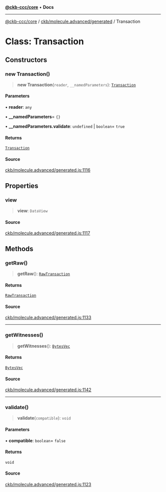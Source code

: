 [**@ckb-ccc/core**](README.md) • **Docs**

***

[@ckb-ccc/core](README.md) / [ckb/molecule.advanced/generated](ckb.molecule.advanced.generated.md) / Transaction

# Class: Transaction

## Constructors

### new Transaction()

> **new Transaction**(`reader`, `__namedParameters`): [`Transaction`](ckb.molecule.advanced.generated.Class.Transaction.md)

#### Parameters

• **reader**: `any`

• **\_\_namedParameters**= `{}`

• **\_\_namedParameters.validate**: `undefined` \| `boolean`= `true`

#### Returns

[`Transaction`](ckb.molecule.advanced.generated.Class.Transaction.md)

#### Source

[ckb/molecule.advanced/generated.js:1116](https://github.com/SpectreMercury/ccc/blob/1b34760fdeb60ebebc0a7e641c12ef11dff1e7d0/packages/core/src/ckb/molecule.advanced/generated.js#L1116)

## Properties

### view

> **view**: `DataView`

#### Source

[ckb/molecule.advanced/generated.js:1117](https://github.com/SpectreMercury/ccc/blob/1b34760fdeb60ebebc0a7e641c12ef11dff1e7d0/packages/core/src/ckb/molecule.advanced/generated.js#L1117)

## Methods

### getRaw()

> **getRaw**(): [`RawTransaction`](ckb.molecule.advanced.generated.Class.RawTransaction.md)

#### Returns

[`RawTransaction`](ckb.molecule.advanced.generated.Class.RawTransaction.md)

#### Source

[ckb/molecule.advanced/generated.js:1133](https://github.com/SpectreMercury/ccc/blob/1b34760fdeb60ebebc0a7e641c12ef11dff1e7d0/packages/core/src/ckb/molecule.advanced/generated.js#L1133)

***

### getWitnesses()

> **getWitnesses**(): [`BytesVec`](ckb.molecule.advanced.generated.Class.BytesVec.md)

#### Returns

[`BytesVec`](ckb.molecule.advanced.generated.Class.BytesVec.md)

#### Source

[ckb/molecule.advanced/generated.js:1142](https://github.com/SpectreMercury/ccc/blob/1b34760fdeb60ebebc0a7e641c12ef11dff1e7d0/packages/core/src/ckb/molecule.advanced/generated.js#L1142)

***

### validate()

> **validate**(`compatible`): `void`

#### Parameters

• **compatible**: `boolean`= `false`

#### Returns

`void`

#### Source

[ckb/molecule.advanced/generated.js:1123](https://github.com/SpectreMercury/ccc/blob/1b34760fdeb60ebebc0a7e641c12ef11dff1e7d0/packages/core/src/ckb/molecule.advanced/generated.js#L1123)
